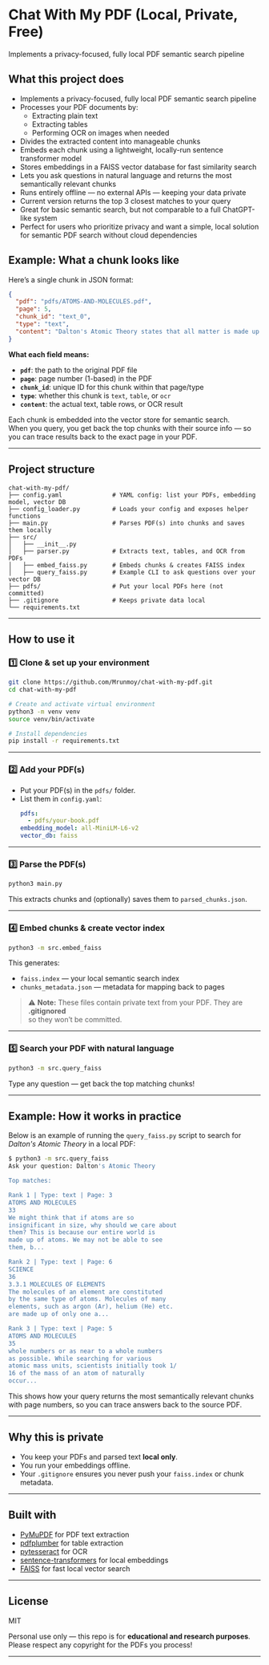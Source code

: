 # Chat With My PDF (Local, Private, Free)

Implements a privacy-focused, fully local PDF semantic search pipeline
## What this project does

- Implements a privacy-focused, fully local PDF semantic search pipeline
- Processes your PDF documents by:
  - Extracting plain text
  - Extracting tables
  - Performing OCR on images when needed
- Divides the extracted content into manageable chunks
- Embeds each chunk using a lightweight, locally-run sentence transformer model
- Stores embeddings in a FAISS vector database for fast similarity search
- Lets you ask questions in natural language and returns the most semantically relevant chunks
- Runs entirely offline — no external APIs — keeping your data private
- Current version returns the top 3 closest matches to your query
- Great for basic semantic search, but not comparable to a full ChatGPT-like system
- Perfect for users who prioritize privacy and want a simple, local solution for semantic PDF search without cloud dependencies

## Example: What a chunk looks like

Here’s a single chunk in JSON format:

```json
{
  "pdf": "pdfs/ATOMS-AND-MOLECULES.pdf",
  "page": 5,
  "chunk_id": "text_0",
  "type": "text",
  "content": "Dalton's Atomic Theory states that all matter is made up of indivisible atoms..."
}
```

**What each field means:**

- **`pdf`**: the path to the original PDF file  
- **`page`**: page number (1-based) in the PDF  
- **`chunk_id`**: unique ID for this chunk within that page/type  
- **`type`**: whether this chunk is `text`, `table`, or `ocr`  
- **`content`**: the actual text, table rows, or OCR result

Each chunk is embedded into the vector store for semantic search.  
When you query, you get back the top chunks with their source info — so you can trace results back to the exact page in your PDF.

---

## Project structure

```
chat-with-my-pdf/
├── config.yaml              # YAML config: list your PDFs, embedding model, vector DB
├── config_loader.py         # Loads your config and exposes helper functions
├── main.py                  # Parses PDF(s) into chunks and saves them locally
├── src/
│   ├── __init__.py
│   ├── parser.py            # Extracts text, tables, and OCR from PDFs
│   ├── embed_faiss.py       # Embeds chunks & creates FAISS index
│   ├── query_faiss.py       # Example CLI to ask questions over your vector DB
├── pdfs/                    # Put your local PDFs here (not committed)
├── .gitignore               # Keeps private data local
└── requirements.txt
```

---

## How to use it

### 1️⃣ Clone & set up your environment

```bash
git clone https://github.com/Mrunmoy/chat-with-my-pdf.git
cd chat-with-my-pdf

# Create and activate virtual environment
python3 -m venv venv
source venv/bin/activate

# Install dependencies
pip install -r requirements.txt
```

---

### 2️⃣ Add your PDF(s)

- Put your PDF(s) in the `pdfs/` folder.
- List them in `config.yaml`:
  ```yaml
  pdfs:
    - pdfs/your-book.pdf
  embedding_model: all-MiniLM-L6-v2
  vector_db: faiss
  ```

---

### 3️⃣ Parse the PDF(s)

```bash
python3 main.py
```

This extracts chunks and (optionally) saves them to `parsed_chunks.json`.

---

### 4️⃣ Embed chunks & create vector index

```bash
python3 -m src.embed_faiss
```

This generates:
- `faiss.index` — your local semantic search index  
- `chunks_metadata.json` — metadata for mapping back to pages

> ⚠️ **Note:** These files contain private text from your PDF. They are **.gitignored**  
> so they won’t be committed.

---

### 5️⃣ Search your PDF with natural language

```bash
python3 -m src.query_faiss
```

Type any question — get back the top matching chunks!

---

## Example: How it works in practice

Below is an example of running the `query_faiss.py` script to search for *Dalton's Atomic Theory* in a local PDF:

```bash
$ python3 -m src.query_faiss
Ask your question: Dalton's Atomic Theory

Top matches:

Rank 1 | Type: text | Page: 3
ATOMS AND MOLECULES
33
We might think that if atoms are so
insignificant in size, why should we care about
them? This is because our entire world is
made up of atoms. We may not be able to see
them, b...

Rank 2 | Type: text | Page: 6
SCIENCE
36
3.3.1 MOLECULES OF ELEMENTS
The molecules of an element are constituted
by the same type of atoms. Molecules of many
elements, such as argon (Ar), helium (He) etc.
are made up of only one a...

Rank 3 | Type: text | Page: 5
ATOMS AND MOLECULES
35
whole numbers or as near to a whole numbers
as possible. While searching for various
atomic mass units, scientists initially took 1/
16 of the mass of an atom of naturally
occur...
```

This shows how your query returns the most semantically relevant chunks with page numbers,
so you can trace answers back to the source PDF.

---

## Why this is private

- You keep your PDFs and parsed text **local only**.
- You run your embeddings offline.
- Your `.gitignore` ensures you never push your `faiss.index` or chunk metadata.

---

## Built with

- [PyMuPDF](https://pymupdf.readthedocs.io/) for PDF text extraction
- [pdfplumber](https://github.com/jsvine/pdfplumber) for table extraction
- [pytesseract](https://github.com/madmaze/pytesseract) for OCR
- [sentence-transformers](https://www.sbert.net/) for local embeddings
- [FAISS](https://github.com/facebookresearch/faiss) for fast local vector search

---

## License

MIT

Personal use only — this repo is for **educational and research purposes**.  
Please respect any copyright for the PDFs you process!

---

